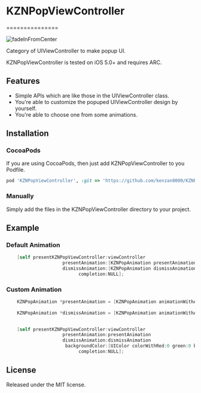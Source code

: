 # KZNPopViewController
===============

![fadeInFromCenter](https://raw2.github.com/kenzan8000/KZNPopViewController/master/Screenshot/fadeInFromCenter.gif "fadeInFromCenter")

Category of UIViewController to make popup UI.

KZNPopViewController is tested on iOS 5.0+ and requires ARC.


## Features
* Simple APIs which are like those in the UIViewController class.
* You're able to customize the popuped UIViewController design by yourself.
* You're able to choose one from some animations.


## Installation

### CocoaPods
If you are using CocoaPods, then just add KZNPopViewController to you Podfile.
```ruby
pod 'KZNPopViewController', :git => 'https://github.com/kenzan8000/KZNPopViewController.git'
```

### Manually
Simply add the files in the KZNPopViewController directory to your project.


## Example

### Default Animation
```objective-c
    [self presentKZNPopViewController:viewController
                     presentAnimation:[KZNPopAnimation presentAnimationFadeInFromCenter]
                     dismissAnimation:[KZNPopAnimation dismissAnimationFadeOutToCenter]
                           completion:NULL];
```

### Custom Animation
```objective-c
    KZNPopAnimation *presentAnimation = [KZNPopAnimation animationWithAnimationType:KZNPopViewControllerAnimationTypeFadeIn | KZNPopViewControllerAnimationTypeScalingFromOutside
                                                                           duration:0.3f];
    KZNPopAnimation *dismissAnimation = [KZNPopAnimation animationWithAnimationType:KZNPopViewControllerAnimationTypeFadeOut
                                                                           duration:0.3f];

    [self presentKZNPopViewController:viewController
                     presentAnimation:presentAnimation
                     dismissAnimation:dismissAnimation
                      backgroundColor:[UIColor colorWithRed:0 green:0 blue:0 alpha:0.3]
                           completion:NULL];
```

## License
Released under the MIT license.
